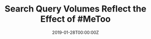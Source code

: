---
date: '2019-01-28T00:00:00Z'
external_link: https://web.archive.org/web/20210616054213/https://www.medicalbag.com/home/lifestyle/search-query-volumes-reflect-the-effect-of-metoo/
image:
  focal_point: Smart
original_link: https://www.medicalbag.com/home/lifestyle/search-query-volumes-reflect-the-effect-of-metoo/
summary: 'These data underscore the scope of sexual assault and harassment in the
  United States and reflect a need for structural-level interventions. Search volumes
  were reported as a ratio of all Google searches and were adjusted for changes in
  Google use over time. A counterfactual scenario was manufactured from predicted
  search volumes, thus providing "expected" query numbers for comparison. Observed
  search volumes remained higher than expected for 8 months following the initiation
  of #MeToo. Internet searches for sexual harassment and assault, reporting, and training
  since the #MeToo movement [published online December 21, 2018].'
title: 'Search Query Volumes Reflect the Effect of #MeToo'
---